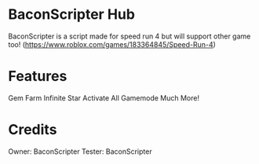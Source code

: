 # BaconScripter Hub

BaconScripter is a script made for speed run 4 but will support other game too!
(https://www.roblox.com/games/183364845/Speed-Run-4)

# Features
Gem Farm
Infinite Star
Activate All Gamemode
Much More!

# Credits
Owner: BaconScripter 
Tester: BaconScripter
